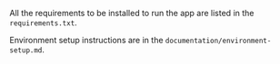 All the requirements to be installed to run the app are listed in
the `requirements.txt`.

Environment setup instructions are in the `documentation/environment-setup.md`.
